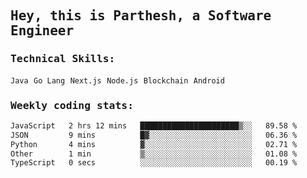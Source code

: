 <samp>
    <h2>Hey, this is Parthesh, a Software Engineer</h2>
    <h3>Technical Skills: </h3>
    <code>Java</code> <code>Go Lang</code> <code>Next.js</code> <code>Node.js</code> <code>Blockchain</code> <code>Android</code>
    <h3>Weekly coding stats:</h3>
<!--START_SECTION:waka-->

```txt
JavaScript   2 hrs 12 mins   ██████████████████████▒░░   89.58 %
JSON         9 mins          █▓░░░░░░░░░░░░░░░░░░░░░░░   06.36 %
Python       4 mins          ▓░░░░░░░░░░░░░░░░░░░░░░░░   02.71 %
Other        1 min           ▒░░░░░░░░░░░░░░░░░░░░░░░░   01.08 %
TypeScript   0 secs          ░░░░░░░░░░░░░░░░░░░░░░░░░   00.19 %
```

<!--END_SECTION:waka-->
</samp>
